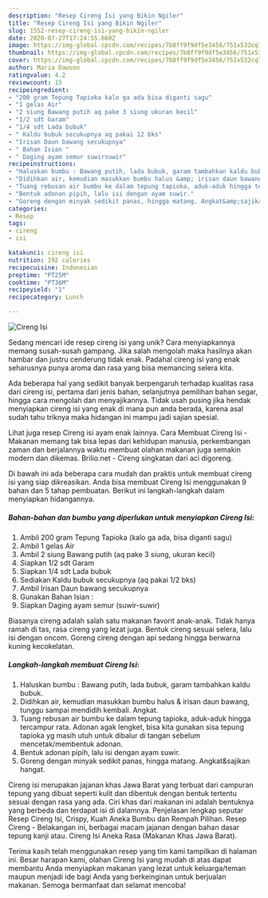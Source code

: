 ```yaml
---
description: "Resep Cireng Isi yang Bikin Ngiler"
title: "Resep Cireng Isi yang Bikin Ngiler"
slug: 1552-resep-cireng-isi-yang-bikin-ngiler
date: 2020-07-27T17:24:55.660Z
image: https://img-global.cpcdn.com/recipes/7b8ff9f9df5e3456/751x532cq70/cireng-isi-foto-resep-utama.jpg
thumbnail: https://img-global.cpcdn.com/recipes/7b8ff9f9df5e3456/751x532cq70/cireng-isi-foto-resep-utama.jpg
cover: https://img-global.cpcdn.com/recipes/7b8ff9f9df5e3456/751x532cq70/cireng-isi-foto-resep-utama.jpg
author: Maria Dawson
ratingvalue: 4.2
reviewcount: 15
recipeingredient:
- "200 gram Tepung Tapioka kalo ga ada bisa diganti sagu"
- "1 gelas Air"
- "2 siung Bawang putih aq pake 3 siung ukuran kecil"
- "1/2 sdt Garam"
- "1/4 sdt Lada bubuk"
- " Kaldu bubuk secukupnya aq pakai 12 bks"
- "Irisan Daun bawang secukupnya"
- " Bahan Isian "
- " Daging ayam semur suwirsuwir"
recipeinstructions:
- "Haluskan bumbu : Bawang putih, lada bubuk, garam tambahkan kaldu bubuk."
- "Didihkan air, kemudian masukkan bumbu halus &amp; irisan daun bawang, tunggu sampai mendidih kembali. Angkat."
- "Tuang rebusan air bumbu ke dalam tepung tapioka, aduk-aduk hingga tercampur rata. Adonan agak lengket, bisa kita gunakan sisa tepung tapioka yg masih utuh untuk dibalur di tangan sebelum mencetak/membentuk adonan."
- "Bentuk adonan pipih, lalu isi dengan ayam suwir."
- "Goreng dengan minyak sedikit panas, hingga matang. Angkat&amp;sajikan hangat."
categories:
- Resep
tags:
- cireng
- isi

katakunci: cireng isi 
nutrition: 192 calories
recipecuisine: Indonesian
preptime: "PT25M"
cooktime: "PT36M"
recipeyield: "1"
recipecategory: Lunch

---
```



![Cireng Isi](https://img-global.cpcdn.com/recipes/7b8ff9f9df5e3456/751x532cq70/cireng-isi-foto-resep-utama.jpg)

Sedang mencari ide resep cireng isi yang unik? Cara menyiapkannya memang susah-susah gampang. Jika salah mengolah maka hasilnya akan hambar dan justru cenderung tidak enak. Padahal cireng isi yang enak seharusnya punya aroma dan rasa yang bisa memancing selera kita.

Ada beberapa hal yang sedikit banyak berpengaruh terhadap kualitas rasa dari cireng isi, pertama dari jenis bahan, selanjutnya pemilihan bahan segar, hingga cara mengolah dan menyajikannya. Tidak usah pusing jika hendak menyiapkan cireng isi yang enak di mana pun anda berada, karena asal sudah tahu triknya maka hidangan ini mampu jadi sajian spesial.

Lihat juga resep Cireng isi ayam enak lainnya. Cara Membuat Cireng Isi - Makanan memang tak bisa lepas dari kehidupan manusia, perkembangan zaman dan berjalannya waktu membuat olahan makanan juga semakin modern dan dikemas. Brilio.net - Cireng singkatan dari aci digoreng.


Di bawah ini ada beberapa cara mudah dan praktis untuk membuat cireng isi yang siap dikreasikan. Anda bisa membuat Cireng Isi menggunakan 9 bahan dan 5 tahap pembuatan. Berikut ini langkah-langkah dalam menyiapkan hidangannya.

<!--inarticleads1-->

##### Bahan-bahan dan bumbu yang diperlukan untuk menyiapkan Cireng Isi:

1. Ambil 200 gram Tepung Tapioka (kalo ga ada, bisa diganti sagu)
1. Ambil 1 gelas Air
1. Ambil 2 siung Bawang putih (aq pake 3 siung, ukuran kecil)
1. Siapkan 1/2 sdt Garam
1. Siapkan 1/4 sdt Lada bubuk
1. Sediakan  Kaldu bubuk secukupnya (aq pakai 1/2 bks)
1. Ambil Irisan Daun bawang secukupnya
1. Gunakan  Bahan Isian :
1. Siapkan  Daging ayam semur (suwir-suwir)


Biasanya cireng adalah salah satu makanan favorit anak-anak. Tidak hanya ramah di tas, rasa cireng yang lezat juga. Bentuk cireng sesuai selera, lalu isi dengan oncom. Goreng cireng dengan api sedang hingga berwarna kuning kecokelatan. 

<!--inarticleads2-->

##### Langkah-langkah membuat Cireng Isi:

1. Haluskan bumbu : Bawang putih, lada bubuk, garam tambahkan kaldu bubuk.
1. Didihkan air, kemudian masukkan bumbu halus &amp; irisan daun bawang, tunggu sampai mendidih kembali. Angkat.
1. Tuang rebusan air bumbu ke dalam tepung tapioka, aduk-aduk hingga tercampur rata. Adonan agak lengket, bisa kita gunakan sisa tepung tapioka yg masih utuh untuk dibalur di tangan sebelum mencetak/membentuk adonan.
1. Bentuk adonan pipih, lalu isi dengan ayam suwir.
1. Goreng dengan minyak sedikit panas, hingga matang. Angkat&amp;sajikan hangat.


Cireng isi merupakan jajanan khas Jawa Barat yang terbuat dari campuran tepung yang dibuat seperti kulit dan dibentuk dengan bentuk tertentu sesuai dengan rasa yang ada. Ciri khas dari makanan ini adalah bentuknya yang berbeda dan terdapat isi di dalamnya. Penjelasan lengkap seputar Resep Cireng Isi, Crispy, Kuah Aneka Bumbu dan Rempah Pilihan. Resep Cireng - Belakangan ini, berbagai macam jajanan dengan bahan dasar tepung kanji atau. Cireng Isi Aneka Rasa (Makanan Khas Jawa Barat). 

Terima kasih telah menggunakan resep yang tim kami tampilkan di halaman ini. Besar harapan kami, olahan Cireng Isi yang mudah di atas dapat membantu Anda menyiapkan makanan yang lezat untuk keluarga/teman maupun menjadi ide bagi Anda yang berkeinginan untuk berjualan makanan. Semoga bermanfaat dan selamat mencoba!
